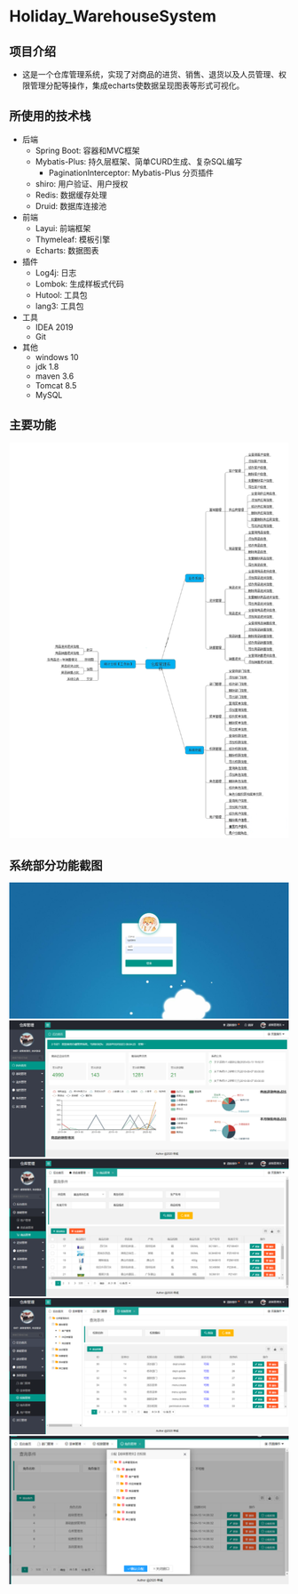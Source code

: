 # Holiday_WarehouseSystem
## 项目介绍
* 这是一个仓库管理系统，实现了对商品的进货、销售、退货以及人员管理、权限管理分配等操作，集成echarts使数据呈现图表等形式可视化。
## 所使用的技术栈
* 后端
    * Spring Boot: 容器和MVC框架
    * Mybatis-Plus: 持久层框架、简单CURD生成、复杂SQL编写
        * PaginationInterceptor: Mybatis-Plus 分页插件
    * shiro: 用户验证、用户授权
    * Redis: 数据缓存处理
    * Druid: 数据库连接池
* 前端
    * Layui: 前端框架
    * Thymeleaf: 模板引擎
    * Echarts: 数据图表
* 插件
    * Log4j: 日志
    * Lombok: 生成样板式代码
    * Hutool: 工具包
    * lang3: 工具包
* 工具
    * IDEA 2019
    * Git
* 其他
    * windows 10
    * jdk 1.8
    * maven 3.6
    * Tomcat 8.5
    * MySQL
## 主要功能
![系统功能](https://github.com/Westins/holiday_WarehouseSystem/raw/master/demoImg/仓库管理系统功能图.png) 
## 系统部分功能截图
![登录页面](https://github.com/Westins/holiday_WarehouseSystem/raw/master/demoImg/登录界面.png) 
![登录主页(工作台)](https://github.com/Westins/holiday_WarehouseSystem/raw/master/demoImg/工作台.png) 
![商品管理](https://github.com/Westins/holiday_WarehouseSystem/raw/master/demoImg/商品管理.png) 
![权限管理](https://github.com/Westins/holiday_WarehouseSystem/raw/master/demoImg/权限管理_显示查询.png) 
![角色权限分配](https://github.com/Westins/holiday_WarehouseSystem/raw/master/demoImg/角色权限分配.png) 
